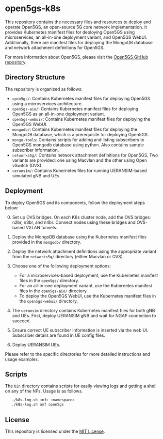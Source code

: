 # open5gs-k8s

This repository contains the necessary files and resources to deploy and operate Open5GS, an open-source 5G core network implementation. It provides Kubernetes manifest files for deploying Open5GS using microservices, an all-in-one deployment variant, and Open5GS WebUI. Additionally, there are manifest files for deploying the MongoDB database and network attachment definitions for Open5GS.

For more information about Open5GS, please visit the [Open5GS GitHub repository](https://github.com/open5gs/open5gs).

## Directory Structure

The repository is organized as follows:

- `open5gs/`: Contains Kubernetes manifest files for deploying Open5GS using a microservices architecture.
- `open5gs-aio/`: Contains Kubernetes manifest files for deploying Open5GS as an all-in-one deployment variant.
- `open5gs-webui/`: Contains Kubernetes manifest files for deploying the Open5GS WebUI.
- `mongodb/`: Contains Kubernetes manifest files for deploying the MongoDB database, which is a prerequisite for deploying Open5GS.
- `mongo-tools`: Contains scripts for adding and listing subscribers to Open5GS mongodb database using python. Also contains sample subscriber information.
- `networks5g/`: Contains network attachment definitions for Open5GS. Two variants are provided: one using Macvlan and the other using Open vSwitch (OVS).
- `ueransim/`: Contains Kubernetes files for running UERANSIM-based simulated gNB and UEs.

## Deployment

To deploy Open5GS and its components, follow the deployment steps below:

0. Set up OVS bridges. On each K8s cluster node, add the OVS bridges: n2br, n3br, and n4br. Connect nodes using these bridges and OVS-based VXLAN tunnels.
1. Deploy the MongoDB database using the Kubernetes manifest files provided in the `mongodb/` directory.
2. Deploy the network attachment definitions using the appropriate variant from the `networks5g/` directory (either Macvlan or OVS).
3. Choose one of the following deployment options:
   - For a microservices-based deployment, use the Kubernetes manifest files in the `open5gs/` directory.
   - For an all-in-one deployment variant, use the Kubernetes manifest files in the `open5gs-aio/` directory.
   - To deploy the Open5GS WebUI, use the Kubernetes manifest files in the `open5gs-webui/` directory.

4. The `ueransim` directory contains Kubernetes manifest files for both gNB and UEs. First, deploy UERANSIM gNB and wait for NGAP connection to succeed.
5. Ensure correct UE subscriber information is inserted via the web UI. Subscriber details are found in UE config files.
6. Deploy UERANSIM UEs.

Please refer to the specific directories for more detailed instructions and usage examples.

## Scripts
The `bin` directory contains scripts for easily viewing logs and getting a shell on any of the NFs. Usage is as follows.
```bash
   ./k8s-log.sh <nf> <namespace>
   ./k8s-log.sh amf open5gs
```


## License

This repository is licensed under the [MIT License](LICENSE).
